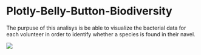 # Plotly-Belly-Button-Biodiversity

 The purpuse of this analisys is be able to visualize the bacterial data for each volunteer in order to identify whether a species is found in their navel.

 
![](img.png)
 
